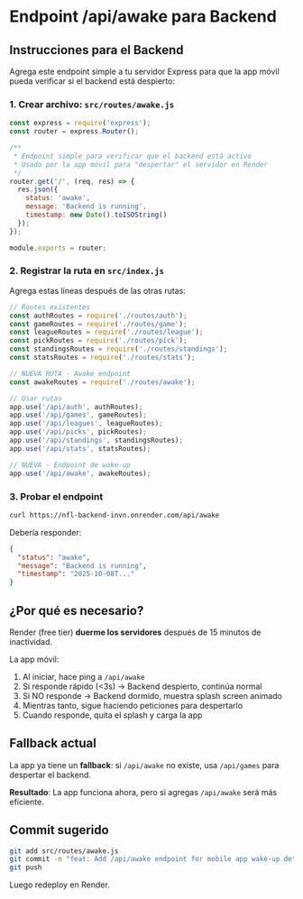 # Endpoint /api/awake para Backend

## Instrucciones para el Backend

Agrega este endpoint simple a tu servidor Express para que la app móvil pueda verificar si el backend está despierto:

### 1. Crear archivo: `src/routes/awake.js`

```javascript
const express = require('express');
const router = express.Router();

/**
 * Endpoint simple para verificar que el backend está activo
 * Usado por la app móvil para "despertar" el servidor en Render
 */
router.get('/', (req, res) => {
  res.json({ 
    status: 'awake',
    message: 'Backend is running',
    timestamp: new Date().toISOString()
  });
});

module.exports = router;
```

### 2. Registrar la ruta en `src/index.js`

Agrega estas líneas después de las otras rutas:

```javascript
// Routes existentes
const authRoutes = require('./routes/auth');
const gameRoutes = require('./routes/game');
const leagueRoutes = require('./routes/league');
const pickRoutes = require('./routes/pick');
const standingsRoutes = require('./routes/standings');
const statsRoutes = require('./routes/stats');

// NUEVA RUTA - Awake endpoint
const awakeRoutes = require('./routes/awake');

// Usar rutas
app.use('/api/auth', authRoutes);
app.use('/api/games', gameRoutes);
app.use('/api/leagues', leagueRoutes);
app.use('/api/picks', pickRoutes);
app.use('/api/standings', standingsRoutes);
app.use('/api/stats', statsRoutes);

// NUEVA - Endpoint de wake-up
app.use('/api/awake', awakeRoutes);
```

### 3. Probar el endpoint

```bash
curl https://nfl-backend-invn.onrender.com/api/awake
```

Debería responder:
```json
{
  "status": "awake",
  "message": "Backend is running",
  "timestamp": "2025-10-08T..."
}
```

## ¿Por qué es necesario?

Render (free tier) **duerme los servidores** después de 15 minutos de inactividad.

La app móvil:
1. Al iniciar, hace ping a `/api/awake`
2. Si responde rápido (<3s) → Backend despierto, continúa normal
3. Si NO responde → Backend dormido, muestra splash screen animado
4. Mientras tanto, sigue haciendo peticiones para despertarlo
5. Cuando responde, quita el splash y carga la app

## Fallback actual

La app ya tiene un **fallback**: si `/api/awake` no existe, usa `/api/games` para despertar el backend.

**Resultado**: La app funciona ahora, pero si agregas `/api/awake` será más eficiente.

## Commit sugerido

```bash
git add src/routes/awake.js
git commit -m "feat: Add /api/awake endpoint for mobile app wake-up detection"
git push
```

Luego redeploy en Render.
